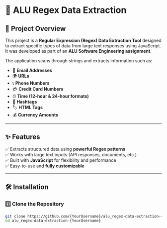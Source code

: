 # 🚀 ALU Regex Data Extraction

## 📖 Project Overview
This project is a **Regular Expression (Regex) Data Extraction Tool** designed to extract specific types of data from large text responses using JavaScript. It was developed as part of an **ALU Software Engineering assignment**.

The application scans through strings and extracts information such as:
- 📧 **Email Addresses**
- 🌍 **URLs**
- 📞 **Phone Numbers**
- 💳 **Credit Card Numbers**
- ⏰ **Time (12-hour & 24-hour formats)**
- 🔖 **Hashtags**
- 🏷 **HTML Tags**
- 💰 **Currency Amounts**

---

## ✨ Features
✅ Extracts structured data using **powerful Regex patterns**  
✅ Works with large text inputs (API responses, documents, etc.)  
✅ Built with **JavaScript** for flexibility and performance  
✅ Easy-to-use and **fully customizable**  

---

## 🛠 Installation

### 1️⃣ Clone the Repository
```sh
git clone https://github.com/{YourUsername}/alu_regex-data-extraction-{YourUsername}.git
cd alu_regex-data-extraction-{YourUsername}

